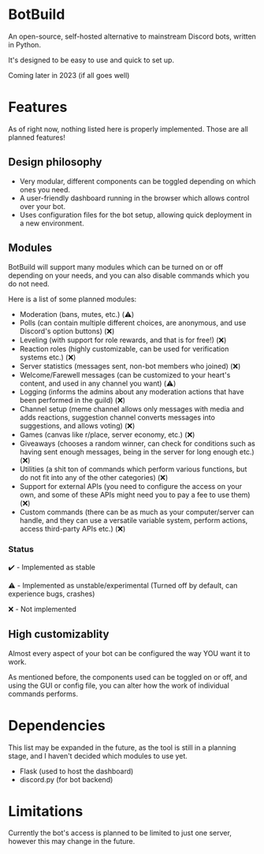 # BotBuild
An open-source, self-hosted alternative to mainstream Discord bots, written in Python.

It's designed to be easy to use and quick to set up.

Coming later in 2023 (if all goes well)

# Features
As of right now, nothing listed here is properly implemented. Those are all planned features!

## Design philosophy
- Very modular, different components can be toggled depending on which ones you need.
- A user-friendly dashboard running in the browser which allows control over your bot.
- Uses configuration files for the bot setup, allowing quick deployment in a new environment.

## Modules
BotBuild will support many modules which can be turned on or off depending on your needs, and you can also disable commands which you do not need.

Here is a list of some planned modules:
- Moderation (bans, mutes, etc.) (⚠️)
- Polls (can contain multiple different choices, are anonymous, and use Discord's option buttons) (❌)
- Leveling (with support for role rewards, and that is for free!) (❌)
- Reaction roles (highly customizable, can be used for verification systems etc.) (❌)
- Server statistics (messages sent, non-bot members who joined) (❌)
- Welcome/Farewell messages (can be customized to your heart's content, and used in any channel you want) (⚠️)
- Logging (informs the admins about any moderation actions that have been performed in the guild) (❌)
- Channel setup (meme channel allows only messages with media and adds reactions, suggestion channel converts messages into suggestions, and allows voting) (❌)
- Games (canvas like r/place, server economy, etc.) (❌)
- Giveaways (chooses a random winner, can check for conditions such as having sent enough messages, being in the server for long enough etc.) (❌)
- Utilities (a shit ton of commands which perform various functions, but do not fit into any of the other categories) (❌)
- Support for external APIs (you need to configure the access on your own, and some of these APIs might need you to pay a fee to use them) (❌)
- Custom commands (there can be as much as your computer/server can handle, and they can use a versatile variable system, perform actions, access third-party APIs etc.) (❌)

### Status
✔️ - Implemented as stable

⚠️ - Implemented as unstable/experimental (Turned off by default, can experience bugs, crashes)

❌ - Not implemented

## High customizablity
Almost every aspect of your bot can be configured the way YOU want it to work.

As mentioned before, the components used can be toggled on or off, and using the GUI or config file, you can alter how the work of individual commands performs.

# Dependencies
This list may be expanded in the future, as the tool is still in a planning stage, and I haven't decided which modules to use yet.

- Flask (used to host the dashboard)
- discord.py (for bot backend)

# Limitations
Currently the bot's access is planned to be limited to just one server, however this may change in the future.
